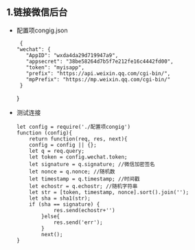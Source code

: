 ## 1.链接微信后台
  * 配置项congig.json
  
         {
        "wechat": {
           "AppID": "wxda4da29d719947a9",
           "appsecret": "38be58264d7b5f7e212fe16c4442fd00",
           "token": "myisapp",
           "prefix": "https://api.weixin.qq.com/cgi-bin/",
           "mpPrefix": "https://mp.weixin.qq.com/cgi-bin/"
         }
       }
       
  * 测试连接
  
        let config = require('./配置项congig')
        function (config){
            return function(req, res, next){
            config = config || {};
            let q = req.query;
            let token = config.wechat.token;
            let signature = q.signature; //微信加密签名
            let nonce = q.nonce; //随机数
            let timestamp = q.timestamp; //时间戳
            let echostr = q.echostr; //随机字符串
            let str = [token, timestamp, nonce].sort().join('');
            let sha = sha1(str);
            if (sha == signature) {
                    res.send(echostr+'')
                }else{
                    res.send('err');
                }
                next();
        }
